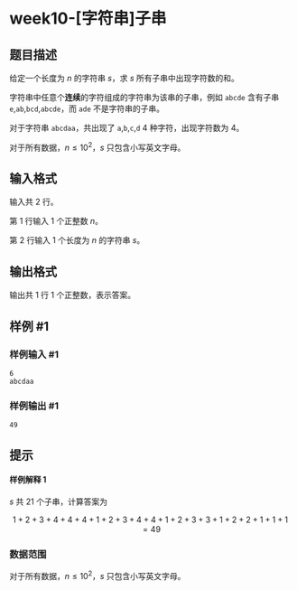 # week10-[字符串]子串

## 题目描述

给定一个长度为 $n$ 的字符串 $s$，求 $s$ 所有子串中出现字符数的和。

字符串中任意个**连续**的字符组成的字符串为该串的子串，例如 `abcde` 含有子串 `e`,`ab`,`bcd`,`abcde`，而 `ade` 不是字符串的子串。

对于字符串 `abcdaa`，共出现了 `a`,`b`,`c`,`d` $4$ 种字符，出现字符数为 $4$。

对于所有数据，$n\leq 10^2$，$s$ 只包含小写英文字母。

## 输入格式

输入共 $2$ 行。

第 $1$ 行输入 $1$ 个正整数 $n$。

第 $2$ 行输入 $1$ 个长度为 $n$ 的字符串 $s$。

## 输出格式

输出共 $1$ 行 $1$ 个正整数，表示答案。

## 样例 #1

### 样例输入 #1

```
6
abcdaa
```

### 样例输出 #1

```
49
```

## 提示

#### 样例解释 1

$s$ 共 $21$ 个子串，计算答案为

$$
1+2+3+4+4+4+1+2+3+4+4+1+2+3+3+1+2+2+1+1+1=49
$$

### 数据范围

对于所有数据，$n\leq 10^2$，$s$ 只包含小写英文字母。